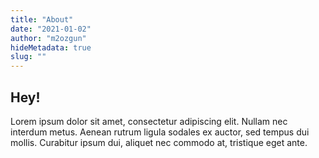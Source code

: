 ```yaml
---
title: "About"
date: "2021-01-02"
author: "m2ozgun"
hideMetadata: true
slug: ""
---
```


## Hey!

Lorem ipsum dolor sit amet, consectetur adipiscing elit. Nullam nec interdum metus. Aenean rutrum ligula sodales ex auctor, sed tempus dui mollis. Curabitur ipsum dui, aliquet nec commodo at, tristique eget ante.
